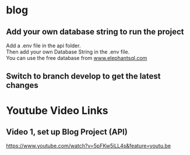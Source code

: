 # blog

## Add your own database string to run the project
Add a .env file in the api folder.  
Then add your own Database String in the .env file.  
You can use the free database from www.elephantsql.com

## Switch to branch develop to get the latest changes

# Youtube Video Links
## Video 1, set up Blog Project (API)
https://www.youtube.com/watch?v=5pFKw5iLL4s&feature=youtu.be
